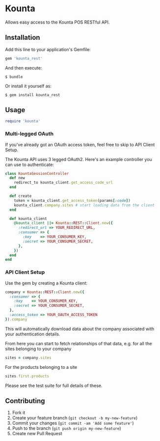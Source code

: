# Kounta

Allows easy access to the Kounta POS RESTful API.

## Installation

Add this line to your application's Gemfile:

```ruby
gem 'kounta_rest'
```

And then execute:

```
$ bundle
```

Or install it yourself as:

```
$ gem install kounta_rest
```

## Usage

```ruby
require 'kounta'
```

### Multi-legged OAuth

If you've already got an OAuth access token, feel free to skip to API Client Setup.

The Kounta API uses 3 legged OAuth2. Here's an example controller you can use to authenticate:

```ruby
class KountaSessionController
  def new
    redirect_to kounta_client.get_access_code_url
  end

  def create
    token = kounta_client.get_access_token(params[:code])
    kounta_client.company.sites # start loading data from the client
  end

  def kounta_client
    @kounta_client ||= Kounta::REST::Client.new({
      :redirect_url => YOUR_REDIRECT_URL,
      :consumer => {
        :key    => YOUR_CONSUMER_KEY,
        :secret => YOUR_CONSUMER_SECRET,
      },
    })
  end
end
```

### API Client Setup

Use the gem by creating a Kounta client:

```ruby
company = Kounta::REST::Client.new({
  :consumer => {
    :key    => YOUR_CONSUMER_KEY,
    :secret => YOUR_CONSUMER_SECRET,
  },
  :access_token => YOUR_OAUTH_ACCESS_TOKEN
}).company
```

This will automatically download data about the company associated with your authentication details.

From here you can start to fetch relationships of that data, e.g. for all the sites belonging to your company

```ruby
sites = company.sites
```

For the products belonging to a site

```ruby
sites.first.products
```

Please see the test suite for full details of these.

## Contributing

1. Fork it
2. Create your feature branch (`git checkout -b my-new-feature`)
3. Commit your changes (`git commit -am 'Add some feature'`)
4. Push to the branch (`git push origin my-new-feature`)
5. Create new Pull Request
